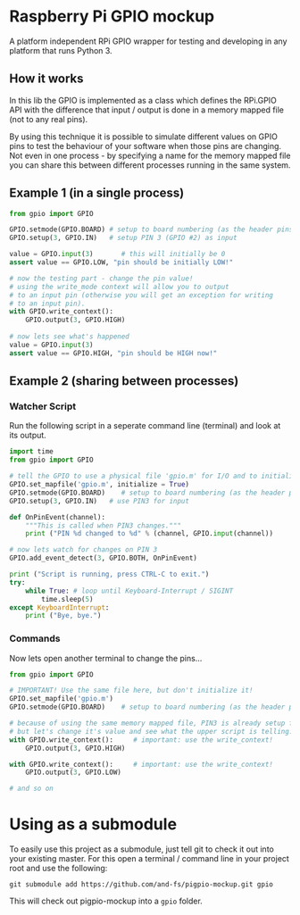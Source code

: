# Raspberry Pi GPIO mockup

A platform independent RPi GPIO wrapper for testing and developing in any platform that runs Python 3.

How it works
---

In this lib the GPIO is implemented as a class which defines the RPi.GPIO API with the
difference that input / output is done in a memory mapped file (not to any real pins).

By using this technique it is possible to simulate different values on GPIO pins
to test the behaviour of your software when those pins are changing.
Not even in one process - by specifying a name for the memory mapped file
you can share this between different processes running in the same system.

Example 1 (in a single process)
---

```python
from gpio import GPIO

GPIO.setmode(GPIO.BOARD) # setup to board numbering (as the header pins)
GPIO.setup(3, GPIO.IN)   # setup PIN 3 (GPIO #2) as input

value = GPIO.input(3)       # this will initially be 0
assert value == GPIO.LOW, "pin should be initially LOW!"

# now the testing part - change the pin value!
# using the write_mode context will allow you to output
# to an input pin (otherwise you will get an exception for writing
# to an input pin).
with GPIO.write_context():
    GPIO.output(3, GPIO.HIGH)
   
# now lets see what's happened
value = GPIO.input(3)
assert value == GPIO.HIGH, "pin should be HIGH now!"
```

Example 2 (sharing between processes)
---

### Watcher Script

Run the following script in a seperate command line (terminal) and look at its output.

```python
import time
from gpio import GPIO

# tell the GPIO to use a physical file 'gpio.m' for I/O and to initialize it.
GPIO.set_mapfile('gpio.m', initialize = True) 
GPIO.setmode(GPIO.BOARD)    # setup to board numbering (as the header pins)
GPIO.setup(3, GPIO.IN)   # use PIN3 for input

def OnPinEvent(channel):
    """This is called when PIN3 changes."""
    print ("PIN %d changed to %d" % (channel, GPIO.input(channel))

# now lets watch for changes on PIN 3
GPIO.add_event_detect(3, GPIO.BOTH, OnPinEvent)

print ("Script is running, press CTRL-C to exit.")
try:
    while True: # loop until Keyboard-Interrupt / SIGINT
        time.sleep(5)
except KeyboardInterrupt:
    print ("Bye, bye.")
```

### Commands

Now lets open another terminal to change the pins...

```python
from gpio import GPIO

# IMPORTANT! Use the same file here, but don't initialize it!
GPIO.set_mapfile('gpio.m') 
GPIO.setmode(GPIO.BOARD)    # setup to board numbering (as the header pins)

# because of using the same memory mapped file, PIN3 is already setup for input
# but let's change it's value and see what the upper script is telling:
with GPIO.write_context():     # important: use the write_context!
    GPIO.output(3, GPIO.HIGH)

with GPIO.write_context():     # important: use the write_context!
    GPIO.output(3, GPIO.LOW)

# and so on
```

# Using as a submodule

To easily use this project as a submodule, just tell git to check it out into your existing master.
For this open a terminal / command line in your project root and use the following:
```
git submodule add https://github.com/and-fs/pigpio-mockup.git gpio
```
This will check out pigpio-mockup into a `gpio` folder.
